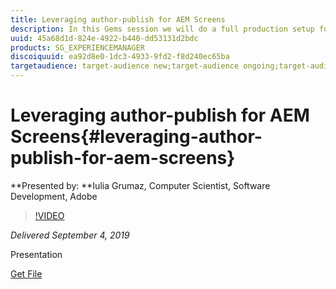 ```yaml
---
title: Leveraging author-publish for AEM Screens
description: In this Gems session we will do a full production setup for AEM Screens and explain all necessary steps for publishing content onto Screens / Digital Signage player. Learn how to leverage author-publish topology for AEM Screens. Preview the steps an author has to do to publish content updates and distribute them to the devices. Further, we will have a closer look on the architecture behind this flow. In addition, you will find out about the configuration needed for the publish cluster, replication and devices.
uuid: 45a68d1d-824e-4922-b440-dd53131d2bdc
products: SG_EXPERIENCEMANAGER
discoiquuid: ea92d8e0-1dc3-4933-9fd2-f8d240ec65ba
targetaudience: target-audience new;target-audience ongoing;target-audience upgrader
---
```


# Leveraging author-publish for AEM Screens{#leveraging-author-publish-for-aem-screens}

**Presented by: **Iulia Grumaz, Computer Scientist, Software Development, Adobe

>[!VIDEO](https://video.tv.adobe.com/v/28706/?quality=9)

*Delivered September 4, 2019*

Presentation

[Get File](assets/leveraging-author-publish-aem-screens-final.pdf)
